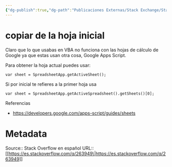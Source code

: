 ```yaml
---
{"dg-publish":true,"dg-path":"Publicaciones Externas/Stack Exchange/Stack Overflow en español/es.stackoverflow.com-263949.md","permalink":"/publicaciones-externas/stack-exchange/stack-overflow-en-espanol/es-stackoverflow-com-263949/","title":"copiar de la hoja inicial","hide":true,"noteIcon":"default","created":"2024-04-03T12:49:10.760-06:00","updated":"2024-04-05T16:43:55.350-06:00"}
---
```


# copiar de la hoja inicial

Claro que lo que usabas en VBA no funciona con las hojas de cálculo de Google ya que estas usan otra cosa, Google Apps Script.

Para obtener la hoja actual puedes usar:

    var sheet = SpreadsheetApp.getActiveSheet();

Si por inicial te refieres a la primer hoja usa

    var sheet = SpreadsheetApp.getActiveSpreadsheet().getSheets()[0];

Referencias

- https://developers.google.com/apps-script/guides/sheets

# Metadata
Source:: Stack Overflow en español
URL:: [[https://es.stackoverflow.com/q/263949\|https://es.stackoverflow.com/q/263949]]


